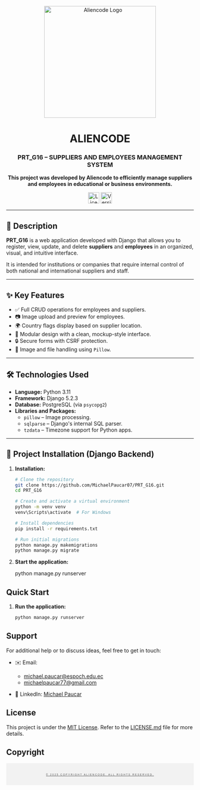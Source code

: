 <!-- Header Section -->
<p align="center">
  <img src="https://firebasestorage.googleapis.com/v0/b/valid-form-af9a9.appspot.com/o/Logos%2FAliendoce_logo.png?alt=media&token=75e998bf-f022-485c-afae-b0413b673ffd" alt="Aliencode Logo" width="300">
</p>

<h1 align="center">ALIENCODE</h1>

<h3 align="center">PRT_G16 – SUPPLIERS AND EMPLOYEES MANAGEMENT SYSTEM</h3>

<p align="center">
  <strong>This project was developed by Aliencode to efficiently manage suppliers and employees in educational or business environments.</strong>
</p>

<!-- Badges Section -->
<p align="center">
  <img alt="License" src="https://img.shields.io/badge/License-MIT-blue.svg" height="30">
  <img alt="Version" src="https://img.shields.io/badge/Version-1.0.0-green.svg" height="30">
</p>

---

## 📌 Description

**PRT_G16** is a web application developed with Django that allows you to register, view, update, and delete **suppliers** and **employees** in an organized, visual, and intuitive interface.

It is intended for institutions or companies that require internal control of both national and international suppliers and staff.

---

## ✨ Key Features

- ✅ Full CRUD operations for employees and suppliers.
- 📷 Image upload and preview for employees.
- 🌍 Country flags display based on supplier location.
- 🧱 Modular design with a clean, mockup-style interface.
- 🔒 Secure forms with CSRF protection.
- 📁 Image and file handling using `Pillow`.

---

## 🛠 Technologies Used

- **Language:** Python 3.11
- **Framework:** Django 5.2.3
- **Database:** PostgreSQL (via `psycopg2`)
- **Libraries and Packages:**
  - `pillow` – Image processing.
  - `sqlparse` – Django's internal SQL parser.
  - `tzdata` – Timezone support for Python apps.

---

## 🚀 Project Installation (Django Backend)

1. **Installation:**

    ```bash
    # Clone the repository
    git clone https://github.com/MichaelPaucar07/PRT_G16.git
    cd PRT_G16

    # Create and activate a virtual environment
    python -m venv venv
    venv\Scripts\activate  # For Windows

    # Install dependencies
    pip install -r requirements.txt

    # Run initial migrations
    python manage.py makemigrations
    python manage.py migrate
2. **Start the application:**

    python manage.py runserver

## Quick Start

1. **Run the application:**
   ```bash
   python manage.py runserver

<!-- Support Section -->
## Support

For additional help or to discuss ideas, feel free to get in touch:

- ✉️ Email:
  - [michael.paucar@espoch.edu.ec](mailto:michael.paucar@espoch.edu.ec)
  - [michaelpaucar77@gmail.com](mailto:michaelpaucar77@gmail.com)

- 👥 LinkedIn: [Michael Paucar](https://www.linkedin.com/in/michaelpaucar/)

<!-- License Section -->
## License
This project is under the [MIT License](LICENSE). Refer to the [LICENSE.md](LICENSE.md) file for more details.

<!-- Copyright Section -->
## Copyright
<div style="background-color: #f2f2f2; padding: 20px; text-align: center;">
  <p style="font-family: 'Arial', sans-serif; font-size: 7px; font-weight: normal; text-transform: uppercase; letter-spacing: 2px; margin-bottom: 5px; color: #555;">
    <span style="border-bottom: 1px solid #555; text-align: center;">© 2025 Copyright Aliencode. All rights reserved.</span>
  </p>
